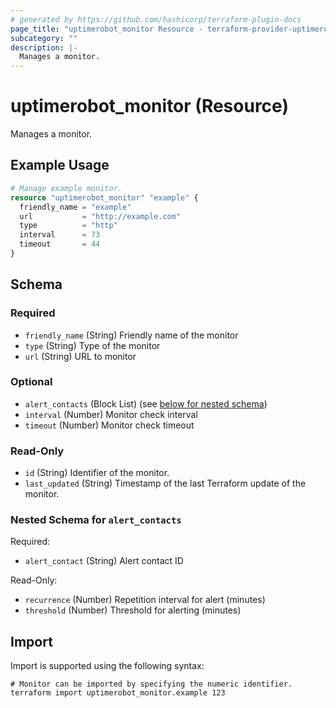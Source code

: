 ```yaml
---
# generated by https://github.com/hashicorp/terraform-plugin-docs
page_title: "uptimerobot_monitor Resource - terraform-provider-uptimerobot"
subcategory: ""
description: |-
  Manages a monitor.
---
```


# uptimerobot_monitor (Resource)

Manages a monitor.

## Example Usage

```terraform
# Manage example monitor.
resource "uptimerobot_monitor" "example" {
  friendly_name = "example"
  url           = "http://example.com"
  type          = "http"
  interval      = 73
  timeout       = 44
}
```

<!-- schema generated by tfplugindocs -->
## Schema

### Required

- `friendly_name` (String) Friendly name of the monitor
- `type` (String) Type of the monitor
- `url` (String) URL to monitor

### Optional

- `alert_contacts` (Block List) (see [below for nested schema](#nestedblock--alert_contacts))
- `interval` (Number) Monitor check interval
- `timeout` (Number) Monitor check timeout

### Read-Only

- `id` (String) Identifier of the monitor.
- `last_updated` (String) Timestamp of the last Terraform update of the monitor.

<a id="nestedblock--alert_contacts"></a>
### Nested Schema for `alert_contacts`

Required:

- `alert_contact` (String) Alert contact ID

Read-Only:

- `recurrence` (Number) Repetition interval for alert (minutes)
- `threshold` (Number) Threshold for alerting (minutes)

## Import

Import is supported using the following syntax:

```shell
# Monitor can be imported by specifying the numeric identifier.
terraform import uptimerobot_monitor.example 123
```
